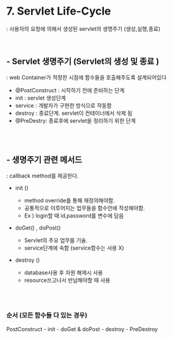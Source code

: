  # 7. Servlet Life-Cycle
: 사용자의 요청에 의해서 생성된 servlet의 생명주기 (생성,실행,종료)
<br>

</br>


## - Servlet 생명주기 (Servlet의 생성 및 종료  )
: web Container가 적정한 시점에 함수들을 호출해주도록 설계되어있다


* @PostConstruct : 시작하기 전에 준비하는 단계
* init : servlet 생성단계
* service : 개발자가 구현한 방식으로 작동함
* destroy : 종료단계. servlet이 컨테이너에서 삭제 됨
* @PreDestry: 종료후에 servlet을 정리하기 위한 단계 

<br>

</br>

## - 생명주기 관련 메서드 
: callback method를 제공한다. 

* init () 
    * method override를 통해 재정의해야함.  
    * 공통적으로 이루어지는 업무들을 함수안에 작성해야함.
    * Ex ) login할 때 id,password를 변수에 담음

*  doGet() , doPost()  
    * Servlet의 주요 업무를 기술.
    * service단계에 속함 (service함수는 사용 X) 

* destroy ()
    * database사용 후 자원 해제시 사용  
    * resource쓰고나서 반납해야할 때 사용

<br>

</br>

### 순서 (모든 함수들 다 있는 경우)
PostConstruct - init - doGet & doPost - destroy - PreDestroy



